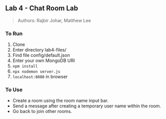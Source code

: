 ## Lab 4 - Chat Room Lab

> Authors: Rajbir Johar, Matthew Lee

### To Run

1. Clone
2. Enter directory lab4-files/
3. Find file config/default.json
4. Enter your own MongoDB URI
5. `npm install`
6. `npx nodemon server.js`
7. `localhost:8080` in browser

### To Use

- Create a room using the room name input bar.
- Send a message after creating a temporary user name within the room.
- Go back to join other rooms.
